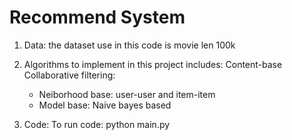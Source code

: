 # Recommend System
1. Data: the dataset use in this code is movie len 100k
2. Algorithms to implement in this project includes:
Content-base
Collaborative filtering: 
    + Neiborhood base: user-user and item-item
    + Model base: Naive bayes based

3. Code:
To run code: python main.py
